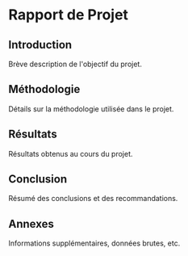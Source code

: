 # Rapport de Projet

## Introduction

Brève description de l'objectif du projet.

## Méthodologie

Détails sur la méthodologie utilisée dans le projet.

## Résultats

Résultats obtenus au cours du projet.

## Conclusion

Résumé des conclusions et des recommandations.

## Annexes

Informations supplémentaires, données brutes, etc.
